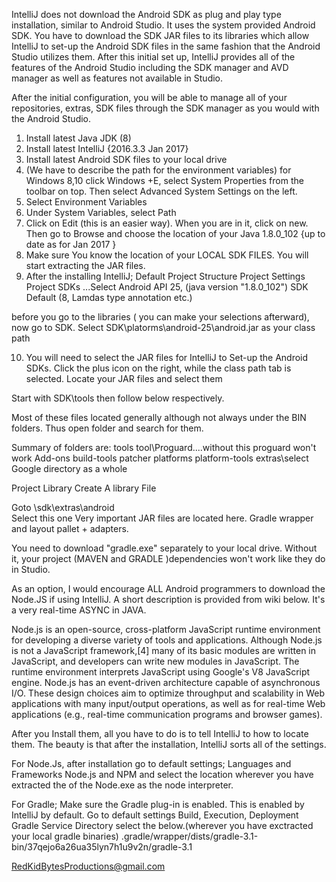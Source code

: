 IntelliJ does not download the Android SDK as plug and play type installation, similar to Android Studio. It uses the system provided Android SDK. You have to download the SDK JAR files to its libraries which allow IntelliJ to set-up the Android SDK files in the same fashion that the Android Studio utilizes them. After this initial set up, IntelliJ provides all of the features of the Android Studio including the SDK manager and AVD manager as well as features not available in Studio.

After the initial configuration, you will be able to manage all of your repositories, extras, SDK files through the SDK manager as you would with the Android Studio. 

1) Install latest Java JDK (8)
2) Install latest IntelliJ {2016.3.3   Jan 2017}
3) Install latest Android SDK files to your local drive
4) (We have to describe the path for the environment variables) for Windows 8,10 click Windows +E, select System Properties from the toolbar on top.  Then select Advanced System Settings on the left.
5) Select Environment Variables
6) Under System Variables, select Path
7) Click on Edit (this is an easier way). When you are in it, click on new.  Then go to Browse and choose the location of your Java 1.8.0_102 {up to date as for Jan 2017 }
8) Make sure You know the location of your LOCAL SDK FILES. You will start extracting the JAR files.
9) After the installing IntelliJ;
         Default Project Structure
         Project Settings
         Project 
         SDKs ...Select Android API 25, (java version "1.8.0_102")
         SDK Default (8, Lamdas type annotation etc.)

before you go to the libraries ( you can make your selections afterward), now go to SDK. 
         Select SDK\platorms\android-25\android.jar    as your class path

10) You will need to select the JAR files for IntelliJ to Set-up the Android SDKs.
Click the plus icon on the right, while the class path tab is selected. Locate your JAR files and select them

Start with SDK\tools then follow below respectively.

Most of these files located generally although not always under the BIN folders. Thus open folder and search for them.


Summary of folders are:
tools
tool\Proguard....without this proguard won't work
Add-ons
build-tools
patcher
platforms
platform-tools
extras\select Google directory as a whole

Project Library
Create A library File

Goto \sdk\extras\android\
Select this one
Very important JAR files are located here. Gradle wrapper and layout pallet + adapters. 

You need to download "gradle.exe" separately to your local drive. Without it, your project (MAVEN and GRADLE )dependencies won't work like they do in Studio.

As an option, I would encourage ALL Android programmers to download the Node.JS if using IntelliJ. A short description is provided from wiki below. It's a very real-time ASYNC in JAVA.

Node.js is an open-source, cross-platform JavaScript runtime environment for developing a diverse variety of tools and applications. Although Node.js is not a JavaScript framework,[4] many of its basic modules are written in JavaScript, and developers can write new modules in JavaScript. The runtime environment interprets JavaScript using Google's V8 JavaScript engine.
Node.js has an event-driven architecture capable of asynchronous I/O. These design choices aim to optimize throughput and scalability in Web applications with many input/output operations, as well as for real-time Web applications (e.g., real-time communication programs and browser games).

After you Install them, all you have to do is to tell IntelliJ to how to locate them. The beauty is that after the installation, IntelliJ sorts all of the settings.

For Node.Js, after installation go to default settings;
Languages and Frameworks
Node.js and NPM
and select the location wherever you have extracted the of the Node.exe as the node interpreter.

For Gradle;
Make sure the Gradle plug-in is enabled. This is enabled by IntelliJ by default.
Go to default settings 
      Build, Execution, Deployment
                Gradle      Service Directory  select the below.(wherever you have exctracted your local gradle binaries) 
.gradle/wrapper/dists/gradle-3.1-bin/37qejo6a26ua35lyn7h1u9v2n/gradle-3.1

RedKidBytesProductions@gmail.com











 

     
         
           






